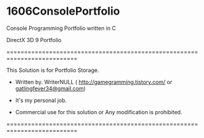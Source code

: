 # 1606ConsolePortfolio
Console Programming Portfolio written in C

DirectX 3D 9 Portfolio

==========================================================================

This Solution is for Portfolio Storage.

* Written by. WriterNULL ( http://gamegramming.tistory.com/ or gatlingfever34@gmail.com)

* It's my personal job.

* Commercial use for this solution or Any modification is prohibited.

==========================================================================
